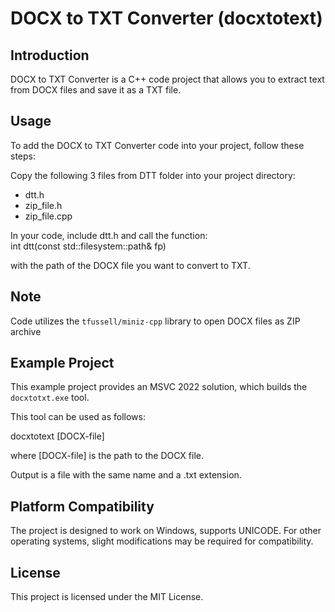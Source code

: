 # DOCX to TXT Converter (docxtotext)

## Introduction

DOCX to TXT Converter is a C++ code project that allows you to extract text from DOCX files and save it as a TXT file. 

## Usage
To add the DOCX to TXT Converter code into your project, follow these steps:

Copy the following 3 files from DTT folder into your project directory:
- dtt.h
- zip_file.h
- zip_file.cpp
 
In your code, include dtt.h and call the function:     
int dtt(const std::filesystem::path& fp)

with the path of the DOCX file you want to convert to TXT.

## Note
Code utilizes the `tfussell/miniz-cpp` library to open DOCX files as ZIP archive

## Example Project

This example project provides an MSVC 2022 solution, which builds the `docxtotxt.exe` tool. 

This tool can be used as follows:

docxtotext [DOCX-file]

where [DOCX-file] is the path to the DOCX file.

Output is a file with the same name and a .txt extension.

## Platform Compatibility
The project is designed to work on Windows, supports UNICODE. For other operating systems, slight modifications may be required for compatibility.

## License
This project is licensed under the MIT License.
